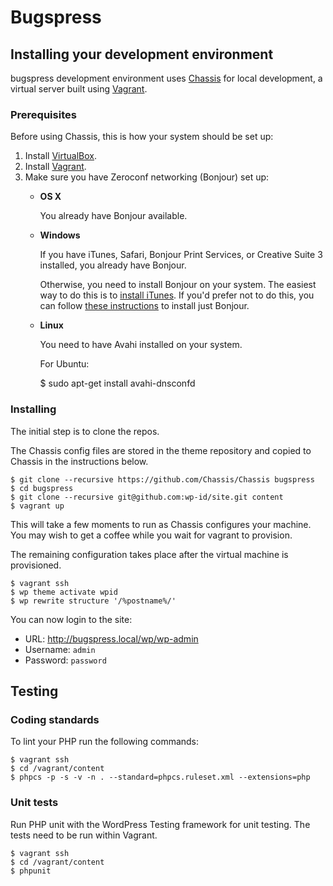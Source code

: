 # Bugspress

## Installing your development environment

bugspress development environment uses [Chassis](http://chassis.io/) for local development, a virtual server built using [Vagrant](https://www.vagrantup.com/).

### Prerequisites

Before using Chassis, this is how your system should be set up:

1. Install [VirtualBox](https://www.virtualbox.org/wiki/Downloads).
2. Install [Vagrant](http://www.vagrantup.com/downloads.html).
3. Make sure you have Zeroconf networking (Bonjour) set up:
	* **OS X**

		You already have Bonjour available.

	* **Windows**

		If you have iTunes, Safari, Bonjour Print Services, or Creative Suite 3 installed, you already have Bonjour.

		Otherwise, you need to install Bonjour on your system. The easiest way to do this is to [install iTunes](http://www.apple.com/itunes/download/). If you'd prefer not to do this, you can follow [these instructions](http://help.touch-able.com/kb/network-setup-windows/make-sure-that-bonjour-is-installed-on-your-windows-pc) to install just Bonjour.

	* **Linux**

		You need to have Avahi installed on your system.

		For Ubuntu:

		$ sudo apt-get install avahi-dnsconfd

### Installing

The initial step is to clone the repos.

The Chassis config files are stored in the theme repository and copied to Chassis in the instructions below.

	$ git clone --recursive https://github.com/Chassis/Chassis bugspress
	$ cd bugspress
	$ git clone --recursive git@github.com:wp-id/site.git content
	$ vagrant up

This will take a few moments to run as Chassis configures your machine. You may wish to get a coffee while you wait for vagrant to provision.

The remaining configuration takes place after the virtual machine is provisioned.

	$ vagrant ssh
	$ wp theme activate wpid
	$ wp rewrite structure '/%postname%/'

You can now login to the site:

* URL: http://bugspress.local/wp/wp-admin
* Username: `admin`
* Password: `password`


## Testing

### Coding standards

To lint your PHP run the following commands:

	$ vagrant ssh
	$ cd /vagrant/content
	$ phpcs -p -s -v -n . --standard=phpcs.ruleset.xml --extensions=php

### Unit tests

Run PHP unit with the WordPress Testing framework for unit testing. The tests need to be run within Vagrant.

	$ vagrant ssh
	$ cd /vagrant/content
	$ phpunit